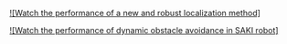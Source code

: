 [![Watch the performance of a new and robust localization method]](https://youtu.be/9mxdf5QwNAI)

[![Watch the performance of dynamic obstacle avoidance in SAKI robot]](https://youtu.be/2ksWL9cfkCk)
